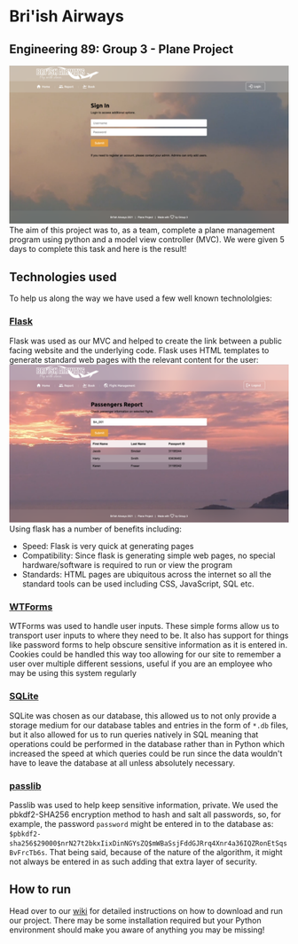 # Bri'ish Airways
## Engineering 89: Group 3 - Plane Project

![Sign in screen](img/Screenshot.png)
The aim of this project was to, as a team, complete a plane management program using python and a model view controller (MVC). We were given 5 days to complete this task and here is the result!

## Technologies used
To help us along the way we have used a few well known technololgies:

### [Flask](https://flask.palletsprojects.com/)
Flask was used as our MVC and helped to create the link between a public facing website and the underlying code. Flask uses HTML templates to generate standard web pages with the relevant content for the user:
![](img/Screenshot_2.png)
Using flask has a number of benefits including:
- Speed: Flask is very quick at generating pages
- Compatibility: Since flask is generating simple web pages, no special hardware/software is required to run or view the program
- Standards: HTML pages are ubiquitous across the internet so all the standard tools can be used including CSS, JavaScript, SQL etc.

### [WTForms](https://flask-wtf.readthedocs.io)
WTForms was used to handle user inputs. These simple forms allow us to transport user inputs to where they need to be. It also has support for things like password forms to help obscure sensitive information as it is entered in. Cookies could be handled this way too allowing for our site to remember a user over multiple different sessions, useful if you are an employee who may be using this system regularly

### [SQLite](https://sqlite.org/)
SQLite was chosen as our database, this allowed us to not only provide a storage medium for our database tables and entries in the form of `*.db` files, but it also allowed for us to run queries natively in SQL meaning that operations could be performed in the database rather than in Python which increased the speed at which queries could be run since the data wouldn't have to leave the database at all unless absolutely necessary.

### [passlib](https://passlib.readthedocs.io)
Passlib was used to help keep sensitive information, private. We used the pbkdf2-SHA256 encryption method to hash and salt all passwords, so, for example, the password `password` might be entered in to the database as: `$pbkdf2-sha256$29000$nrN27t2bkxIixDinNGYsZQ$mWBaSsjFddGJRrq4Xnr4a36IQZRonEtSqsBvFrcTb6s`. That being said, because of the nature of the algorithm, it might not always be entered in as such adding that extra layer of security.

## How to run
Head over to our [wiki](https://github.com/engineering89-plane-project-group-3/project/wiki) for detailed instructions on how to download and run our project. There may be some installation required but your Python environment should make you aware of anything you may be missing!